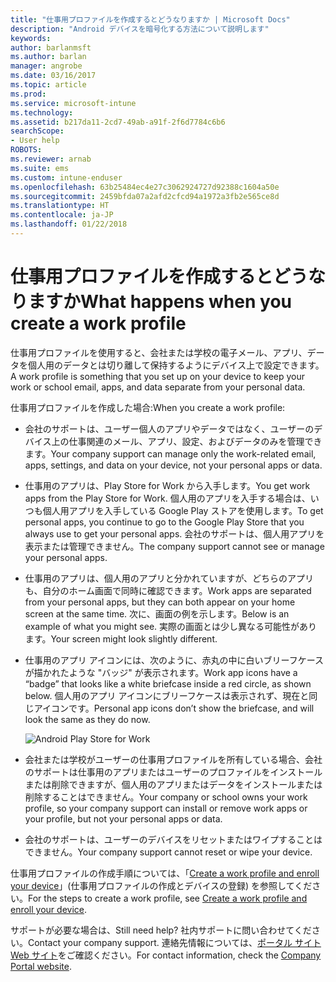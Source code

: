 ```yaml
---
title: "仕事用プロファイルを作成するとどうなりますか | Microsoft Docs"
description: "Android デバイスを暗号化する方法について説明します"
keywords: 
author: barlanmsft
ms.author: barlan
manager: angrobe
ms.date: 03/16/2017
ms.topic: article
ms.prod: 
ms.service: microsoft-intune
ms.technology: 
ms.assetid: b217da11-2cd7-49ab-a91f-2f6d7784c6b6
searchScope:
- User help
ROBOTS: 
ms.reviewer: arnab
ms.suite: ems
ms.custom: intune-enduser
ms.openlocfilehash: 63b25484ec4e27c3062924727d92388c1604a50e
ms.sourcegitcommit: 2459bfda07a2afd2cfcd94a1972a3fb2e565ce8d
ms.translationtype: HT
ms.contentlocale: ja-JP
ms.lasthandoff: 01/22/2018
---
```

# <a name="what-happens-when-you-create-a-work-profile"></a><span data-ttu-id="3e82d-103">仕事用プロファイルを作成するとどうなりますか</span><span class="sxs-lookup"><span data-stu-id="3e82d-103">What happens when you create a work profile</span></span>

<span data-ttu-id="3e82d-104">仕事用プロファイルを使用すると、会社または学校の電子メール、アプリ、データを個人用のデータとは切り離して保持するようにデバイス上で設定できます。</span><span class="sxs-lookup"><span data-stu-id="3e82d-104">A work profile is something that you set up on your device to keep your work or school email, apps, and data separate from your personal data.</span></span>

<span data-ttu-id="3e82d-105">仕事用プロファイルを作成した場合:</span><span class="sxs-lookup"><span data-stu-id="3e82d-105">When you create a work profile:</span></span>

- <span data-ttu-id="3e82d-106">会社のサポートは、ユーザー個人のアプリやデータではなく、ユーザーのデバイス上の仕事関連のメール、アプリ、設定、およびデータのみを管理できます。</span><span class="sxs-lookup"><span data-stu-id="3e82d-106">Your company support can manage only the work-related email, apps, settings, and data on your device, not your personal apps or data.</span></span>

- <span data-ttu-id="3e82d-107">仕事用のアプリは、Play Store for Work から入手します。</span><span class="sxs-lookup"><span data-stu-id="3e82d-107">You get work apps from the Play Store for Work.</span></span> <span data-ttu-id="3e82d-108">個人用のアプリを入手する場合は、いつも個人用アプリを入手している Google Play ストアを使用します。</span><span class="sxs-lookup"><span data-stu-id="3e82d-108">To get personal apps, you continue to go to the Google Play Store that you always use to get your personal apps.</span></span> <span data-ttu-id="3e82d-109">会社のサポートは、個人用アプリを表示または管理できません。</span><span class="sxs-lookup"><span data-stu-id="3e82d-109">The company support cannot see or manage your personal apps.</span></span>

- <span data-ttu-id="3e82d-110">仕事用のアプリは、個人用のアプリと分かれていますが、どちらのアプリも、自分のホーム画面で同時に確認できます。</span><span class="sxs-lookup"><span data-stu-id="3e82d-110">Work apps are separated from your personal apps, but they can both appear on your home screen at the same time.</span></span> <span data-ttu-id="3e82d-111">次に、画面の例を示します。</span><span class="sxs-lookup"><span data-stu-id="3e82d-111">Below is an example of what you might see.</span></span> <span data-ttu-id="3e82d-112">実際の画面とは少し異なる可能性があります。</span><span class="sxs-lookup"><span data-stu-id="3e82d-112">Your screen might look slightly different.</span></span>

- <span data-ttu-id="3e82d-113">仕事用のアプリ アイコンには、次のように、赤丸の中に白いブリーフケースが描かれたような "バッジ" が表示されます。</span><span class="sxs-lookup"><span data-stu-id="3e82d-113">Work app icons have a “badge” that looks like a white briefcase inside a red circle, as shown below.</span></span> <span data-ttu-id="3e82d-114">個人用のアプリ アイコンにブリーフケースは表示されず、現在と同じアイコンです。</span><span class="sxs-lookup"><span data-stu-id="3e82d-114">Personal app icons don’t show the briefcase, and will look the same as they do now.</span></span>

    ![Android Play Store for Work](./media/afw-google-play-store-for-work.png)

- <span data-ttu-id="3e82d-116">会社または学校がユーザーの仕事用プロファイルを所有している場合、会社のサポートは仕事用のアプリまたはユーザーのプロファイルをインストールまたは削除できますが、個人用のアプリまたはデータをインストールまたは削除することはできません。</span><span class="sxs-lookup"><span data-stu-id="3e82d-116">Your company or school owns your work profile, so your company support can install or remove work apps or your profile, but not your personal apps or data.</span></span>
- <span data-ttu-id="3e82d-117">会社のサポートは、ユーザーのデバイスをリセットまたはワイプすることはできません。</span><span class="sxs-lookup"><span data-stu-id="3e82d-117">Your company support cannot reset or wipe your device.</span></span>

<span data-ttu-id="3e82d-118">仕事用プロファイルの作成手順については、「[Create a work profile and enroll your device](create-a-work-profile-and-enroll-your-device-in-intune-android.md)」(仕事用プロファイルの作成とデバイスの登録) を参照してください。</span><span class="sxs-lookup"><span data-stu-id="3e82d-118">For the steps to create a work profile, see [Create a work profile and enroll your device](create-a-work-profile-and-enroll-your-device-in-intune-android.md).</span></span>

<span data-ttu-id="3e82d-119">サポートが必要な場合は、</span><span class="sxs-lookup"><span data-stu-id="3e82d-119">Still need help?</span></span> <span data-ttu-id="3e82d-120">社内サポートに問い合わせてください。</span><span class="sxs-lookup"><span data-stu-id="3e82d-120">Contact your company support.</span></span> <span data-ttu-id="3e82d-121">連絡先情報については、[ポータル サイト Web サイト](https://portal.manage.microsoft.com#HelpDeskDialog)をご確認ください。</span><span class="sxs-lookup"><span data-stu-id="3e82d-121">For contact information, check the [Company Portal website](https://portal.manage.microsoft.com#HelpDeskDialog).</span></span>
